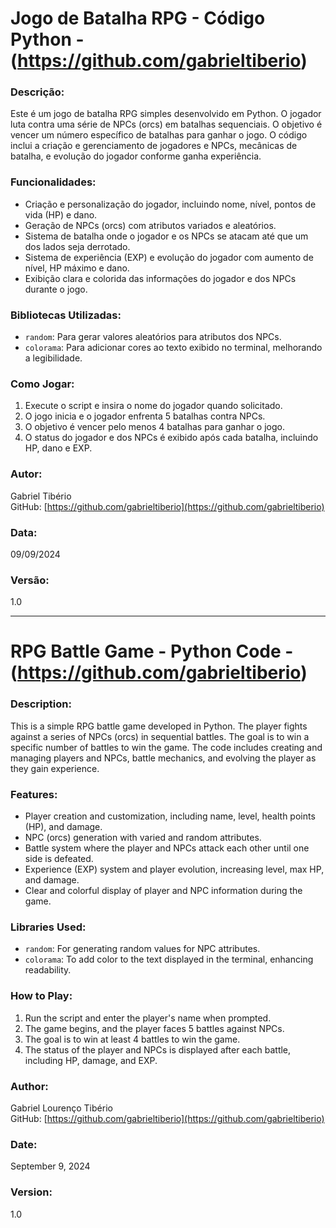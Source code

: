 # Jogo de Batalha RPG - Código Python - (https://github.com/gabrieltiberio)

### Descrição:
Este é um jogo de batalha RPG simples desenvolvido em Python. O jogador luta contra uma série de NPCs (orcs) em batalhas sequenciais. O objetivo é vencer um número específico de batalhas para ganhar o jogo. O código inclui a criação e gerenciamento de jogadores e NPCs, mecânicas de batalha, e evolução do jogador conforme ganha experiência.

### Funcionalidades:
- Criação e personalização do jogador, incluindo nome, nível, pontos de vida (HP) e dano.
- Geração de NPCs (orcs) com atributos variados e aleatórios.
- Sistema de batalha onde o jogador e os NPCs se atacam até que um dos lados seja derrotado.
- Sistema de experiência (EXP) e evolução do jogador com aumento de nível, HP máximo e dano.
- Exibição clara e colorida das informações do jogador e dos NPCs durante o jogo.

### Bibliotecas Utilizadas:
- `random`: Para gerar valores aleatórios para atributos dos NPCs.
- `colorama`: Para adicionar cores ao texto exibido no terminal, melhorando a legibilidade.

### Como Jogar:
1. Execute o script e insira o nome do jogador quando solicitado.
2. O jogo inicia e o jogador enfrenta 5 batalhas contra NPCs.
3. O objetivo é vencer pelo menos 4 batalhas para ganhar o jogo.
4. O status do jogador e dos NPCs é exibido após cada batalha, incluindo HP, dano e EXP.

### Autor:
Gabriel Tibério  
GitHub: [https://github.com/gabrieltiberio](https://github.com/gabrieltiberio)

### Data:
09/09/2024

### Versão:
1.0

---

# RPG Battle Game - Python Code - (https://github.com/gabrieltiberio)

### Description:
This is a simple RPG battle game developed in Python. The player fights against a series of NPCs (orcs) in sequential battles. The goal is to win a specific number of battles to win the game. The code includes creating and managing players and NPCs, battle mechanics, and evolving the player as they gain experience.

### Features:
- Player creation and customization, including name, level, health points (HP), and damage.
- NPC (orcs) generation with varied and random attributes.
- Battle system where the player and NPCs attack each other until one side is defeated.
- Experience (EXP) system and player evolution, increasing level, max HP, and damage.
- Clear and colorful display of player and NPC information during the game.

### Libraries Used:
- `random`: For generating random values for NPC attributes.
- `colorama`: To add color to the text displayed in the terminal, enhancing readability.

### How to Play:
1. Run the script and enter the player's name when prompted.
2. The game begins, and the player faces 5 battles against NPCs.
3. The goal is to win at least 4 battles to win the game.
4. The status of the player and NPCs is displayed after each battle, including HP, damage, and EXP.

### Author:
Gabriel Lourenço Tibério  
GitHub: [https://github.com/gabrieltiberio](https://github.com/gabrieltiberio)

### Date:
September 9, 2024

### Version:
1.0
